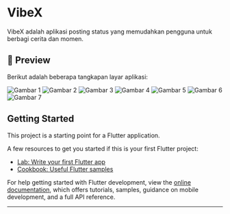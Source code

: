 # VibeX

VibeX adalah aplikasi posting status yang memudahkan pengguna untuk berbagi cerita dan momen.

## 📸 Preview

Berikut adalah beberapa tangkapan layar aplikasi:

![Gambar 1](assets/images/image_1.png)
![Gambar 2](assets/images/image_2.png)
![Gambar 3](assets/images/image_3.png)
![Gambar 4](assets/images/image_4.png)
![Gambar 5](assets/images/image_5.png)
![Gambar 6](assets/images/image_6.png)
![Gambar 7](assets/images/image_7.png)

## Getting Started

This project is a starting point for a Flutter application.

A few resources to get you started if this is your first Flutter project:

- [Lab: Write your first Flutter app](https://docs.flutter.dev/get-started/codelab)
- [Cookbook: Useful Flutter samples](https://docs.flutter.dev/cookbook)

For help getting started with Flutter development, view the
[online documentation](https://docs.flutter.dev/), which offers tutorials,
samples, guidance on mobile development, and a full API reference.

---
